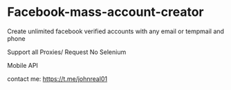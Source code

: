 # Facebook-mass-account-creator
Create unlimited facebook verified accounts with any email or tempmail and phone

Support all Proxies/ Request No Selenium

Mobile API


contact me: https://t.me/johnreal01

